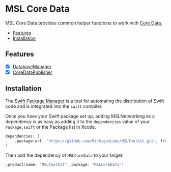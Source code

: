 # MSL Core Data

MSL Core Data provides common helper functions to work with [Core Data.](https://developer.apple.com/documentation/coredata/)
* [Features](#features)
* [Installation](#installation)

## Features
* [x] [DatabaseManager](./documentation/database_manager.md)
* [x] [CoreDataPublisher](./documentation/coredata_publisher.md)

## Installation

The [Swift Package Manager](https://swift.org/package-manager/) is a tool for automating the distribution of Swift code and is integrated into the `swift` compiler.

Once you have your Swift package set up, adding MSLNetworking as a dependency is as easy as adding it to the `dependencies` value of your `Package.swift` or the Package list in Xcode.

```swift
dependencies: [
    .package(url: "https://github.com/MichiganLabs/MSLToolkit.git", from: "0.0.1")
]
```

Then add the dependency of `MSLCoreData` to your target:

```swift
.product(name: "MSLToolKit", package: "MSLCoreData")
```
